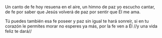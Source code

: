 Un canto de fe hoy resuena en el aire, 
un himno de paz yo escucho cantar, 
de fe por saber que Jesús volverá 
de paz por sentir que Él me ama.

Tú puedes también esa fe poseer 
y paz sin igual te hará sonreír, 
si en tu corazón le permites morar
no esperes ya más, 
por la fe ven a Él 
//y una vida feliz te dará//
